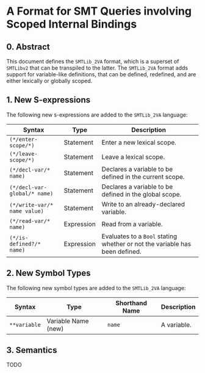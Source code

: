 # A Format for SMT Queries involving Scoped Internal Bindings

## 0. Abstract

This document defines the `SMTLib_2VA` format, which is a superset of `SMTLibv2` that can be transpiled to the latter. The `SMTLib_2VA` format adds support for variable-like definitions, that can be defined, redefined, and are either lexically or globally scoped. 

## 1. New S-expressions

The following new s-expressions are added to the `SMTLib_2VA` language:

| Syntax                          | Type       | Description                                                                 |
|---------------------------------|------------|-----------------------------------------------------------------------------|
| `(*/enter-scope/*)`             | Statement  | Enter a new lexical scope.                                                  |
| `(*/leave-scope/*)`             | Statement  | Leave a lexical scope.                                                      |
| `(*/decl-var/* name)`           | Statement  | Declares a variable to be defined in the current scope.                     |
| `(*/decl-var-global/* name)`    | Statement  | Declares a variable to be defined in the global scope.                      |
| `(*/write-var/* name value)`    | Statement  | Write to an already-declared variable.                                      |
| `(*/read-var/* name)`           | Expression | Read from a variable.                                                       |
| `(*/is-defined?/* name)`        | Expression | Evaluates to a `Bool` stating whether or not the variable has been defined. |

## 2. New Symbol Types

The following new symbol types are added to the `SMTLib_2VA` language:

| Syntax             | Type                | Shorthand Name | Description   |
|--------------------|---------------------|----------------|---------------|
| `**variable`       | Variable Name (new) | `name`         | A variable.   |

## 3. Semantics

TODO

